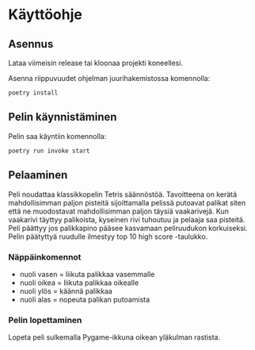 # Käyttöohje

## Asennus

Lataa viimeisin release tai kloonaa projekti koneellesi.

Asenna riippuvuudet ohjelman juurihakemistossa komennolla:
```
poetry install
```
## Pelin käynnistäminen

Pelin saa käyntiin komennolla:
```
poetry run invoke start
```

## Pelaaminen

Peli noudattaa klassikkopelin Tetris säännöstöä. Tavoitteena on kerätä mahdollisimman paljon pisteitä sijoittamalla pelissä putoavat palikat siten että ne muodostavat mahdollisimman paljon täysiä vaakarivejä. Kun vaakarivi täyttyy palikoista, kyseinen rivi tuhoutuu ja pelaaja saa pisteitä. Peli päättyy jos palikkapino pääsee kasvamaan peliruudukon korkuiseksi. Pelin päätyttyä ruudulle ilmestyy top 10 high score -taulukko.

### Näppäinkomennot

- nuoli vasen = liikuta palikkaa vasemmalle
- nuoli oikea = liikuta palikkaa oikealle
- nuoli ylös = käännä palikkaa
- nuoli alas = nopeuta palikan putoamista

### Pelin lopettaminen

Lopeta peli sulkemalla Pygame-ikkuna oikean yläkulman rastista.
